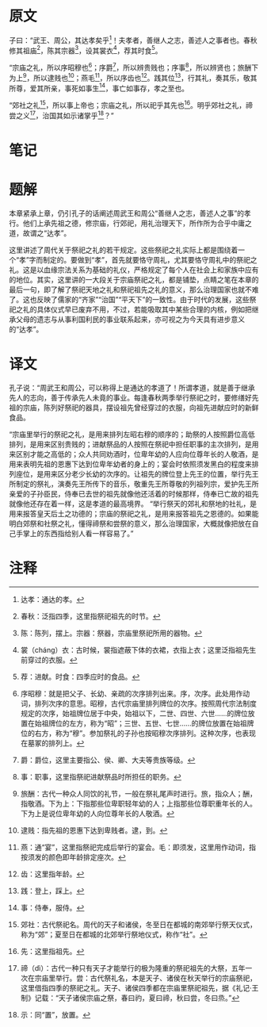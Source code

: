 # 原文
子曰：“武王、周公，其达孝矣乎[^1]！夫孝者，善继人之志，善述人之事者也。春秋修其祖庙[^2]，陈其宗器[^3]，设其裳衣[^4]，荐其时食[^5]。

“宗庙之礼，所以序昭穆也[^6]；序爵[^7]，所以辨贵贱也；序事[^8]，所以辨贤也；旅酬下为上[^9]，所以逮贱也[^10]；燕毛[^11]，所以序齿也[^12]。践其位[^13]，行其礼，奏其乐，敬其所尊，爱其所亲，事死如事生[^14]，事亡如事存，孝之至也。

“郊社之礼[^15]，所以事上帝也；宗庙之礼，所以祀乎其先也[^16]。明乎郊社之礼，禘尝之义[^17]，治国其如示诸掌乎[^18]？”
# 笔记

# 题解
本章紧承上章，仍引孔子的话阐述周武王和周公“善继人之志，善述人之事”的孝行。他们上承先祖之德，修宗庙，行郊祀，用礼治理天下，所作所为合乎中庸之道，故谓之“达孝”。

这里讲述了周代关于祭祀之礼的若干规定。这些祭祀之礼实际上都是围绕着一个“孝”字而制定的。要做到“孝”，首先就要恪守周礼，尤其要恪守周礼中的祭祀之礼。这是以血缘宗法关系为基础的礼仪，严格规定了每个人在社会上和家族中应有的地位。其实，这里讲的一大段关于宗庙祭祀之礼，都是铺垫，点睛之笔在本章的最后一句，即了解了祭祀天地之礼和祭祀祖先之礼的意义，那么治理国家也就不难了。这也反映了儒家的“齐家”“治国”“平天下”的一致性。由于时代的发展，这些祭祀之礼的具体仪式早已废弃不用，不过，若能吸取其中某些合理的内核，例如把继承父母的遗志与从事利国利民的事业联系起来，亦可视之为今天具有进步意义的“达孝”。
# 译文
孔子说：“周武王和周公，可以称得上是通达的孝道了！所谓孝道，就是善于继承先人的志向，善于传承先人未竟的事业。每逢春秋两季举行祭祀之时，要修缮好先祖的宗庙，陈列好祭祀的器具，摆设祖先曾经穿过的衣服，向祖先进献应时的新鲜食品。

“宗庙里举行的祭祀之礼，是用来排列左昭右穆的顺序的；助祭的人按照爵位高低排列，是用来区别贵贱的；进献祭品的人按照在祭祀中担任职事的主次排列，是用来区别才能之高低的；众人共同劝酒时，位卑年幼的人应向位尊年长的人敬酒，是用来表明先祖的恩惠下达到位卑年幼者的身上的；宴会时依照须发黑白的程度来排列座位，是用来区分老少长幼的次序的。让祖先的牌位登上先王的位置，举行先王所制定的祭礼，演奏先王所传下的音乐，敬重先王所尊敬的列祖列宗，爱护先王所亲爱的子孙臣民，侍奉已去世的祖先就像他还活着的时候那样，侍奉已亡故的祖先就像他还存在着一样，这是孝道的最高境界。
“举行祭天的郊礼和祭地的社礼，是用来报答皇天后土之功德的；宗庙的祭祀之礼，是用来报答祖先之恩德的。如果能明白郊祭和社祭之礼，懂得禘祭和尝祭的意义，那么治理国家，大概就像把放在自己手掌上的东西指给别人看一样容易了。”
# 注释

[^1]: 达孝：通达的孝。
[^2]: 春秋：泛指四季，这里指祭祀祖先的时节。
[^3]: 陈：陈列，摆上。宗器：祭器，宗庙里祭祀所用的器物。
[^4]: 裳（chánɡ）衣：古时候，裳指遮蔽下体的衣裙，衣指上衣；这里泛指祖先生前穿过的衣服。
[^5]: 荐：进献。时食：四季应时的食品。
[^6]: 序昭穆：就是把父子、长幼、亲疏的次序排列出来。序，次序。此处用作动词，排列次序的意思。昭穆，古代宗庙里排列牌位的次序。按照周代宗法制度规定的次序，始祖牌位居于中央，始祖以下，二世、四世、六世……的牌位放置在始祖牌位的左方，称为“昭”；三世、五世、七世……的牌位放置在始祖牌位的右方，称为“穆”。参加祭礼的子孙也按昭穆次序排列。这种次序，也表现在墓冢的排列上。
[^7]: 爵：爵位，这里主要指公、侯、卿、大夫等贵族等级。
[^8]: 事：职事，这里指祭祀进献祭品时所担任的职务。
[^9]: 旅酬：古代一种众人同饮的礼节，一般在祭礼尾声时进行。旅，指众人；酬，指敬酒。下为上：下指那些位卑职轻年幼的人；上指那些位尊职重年长的人。下为上是说位卑年幼的人向位尊年长的人敬酒。
[^10]: 逮贱：指先祖的恩惠下达到卑贱者。逮，到。
[^11]: 燕：通“宴”，这里指祭祀完成后举行的宴会。毛：即须发，这里用作动词，指按须发的颜色即年龄排定座次。
[^12]: 齿：这里指年龄。
[^13]: 践：登上，踩上。
[^14]: 事：侍奉，服侍。
[^15]: 郊社：古代祭祀名。周代的天子和诸侯，冬至日在都城的南郊举行祭天仪式，称为“郊”；夏至日在都城的北郊举行祭地仪式，称作“社”。
[^16]: 先：这里指祖先。
[^17]: 禘（dì）：古代一种只有天子才能举行的极为隆重的祭祀祖先的大祭，五年一次在宗庙里举行。尝：古代祭礼名，本是天子、诸侯在秋天举行的宗庙祭祀，这里借指四季的祭祀之礼。天子、诸侯四季都在宗庙里祭祀祖先，据《礼记·王制》记载：“天子诸侯宗庙之祭，春曰礿，夏曰禘，秋曰尝，冬曰烝。”
[^18]: 示：同“置”，放置。